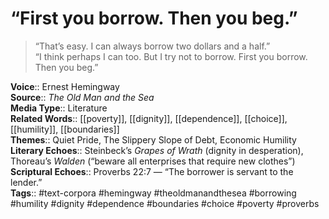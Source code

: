 # “First you borrow. Then you beg.”

> “That’s easy. I can always borrow two dollars and a half.”  
> “I think perhaps I can too. But I try not to borrow. First you borrow. Then you beg.”

**Voice**:: Ernest Hemingway  
**Source**:: *The Old Man and the Sea*  
**Media Type**:: Literature  
**Related Words**:: [[poverty]], [[dignity]], [[dependence]], [[choice]], [[humility]], [[boundaries]]  
**Themes**:: Quiet Pride, The Slippery Slope of Debt, Economic Humility  
**Literary Echoes**:: Steinbeck’s *Grapes of Wrath* (dignity in desperation), Thoreau’s *Walden* (“beware all enterprises that require new clothes”)  
**Scriptural Echoes**:: Proverbs 22:7 — “The borrower is servant to the lender.”  
**Tags**:: #text-corpora #hemingway #theoldmanandthesea #borrowing #humility #dignity #dependence #boundaries #choice #poverty #proverbs
